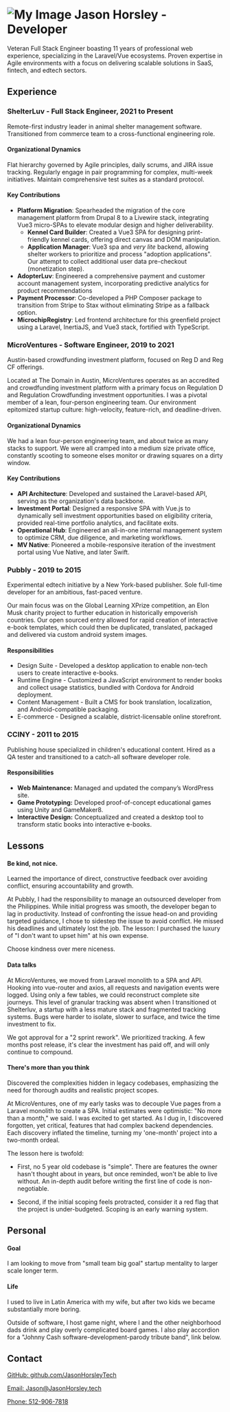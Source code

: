# ![My Image](/images/JasonHorsleyTechLogo.png) Jason Horsley - Developer

Veteran Full Stack Engineer boasting 11 years of professional web experience, specializing in the Laravel/Vue ecosystems. Proven expertise in Agile environments with a focus on delivering scalable solutions in SaaS, fintech, and edtech sectors.

## Experience

### ShelterLuv - Full Stack Engineer, 2021 to Present

Remote-first industry leader in animal shelter management software. Transitioned from commerce team to a cross-functional engineering role.

#### Organizational Dynamics

Flat hierarchy governed by Agile principles, daily scrums, and JIRA issue tracking. Regularly engage in pair programming for complex, multi-week initiatives. Maintain comprehensive test suites as a standard protocol.

#### Key Contributions

* **Platform Migration**: Spearheaded the migration of the core management platform from Drupal 8 to a Livewire stack, integrating Vue3 micro-SPAs to elevate modular design and higher deliverability.
  * **Kennel Card Builder**: Created a Vue3 SPA for designing print-friendly kennel cards, offering direct canvas and DOM manipulation.
  * **Application Manager**: Vue3 spa and *very lite* backend, allowing shelter workers to prioritize and process "adoption applications". Our attempt to collect additional user data pre-checkout (monetization step).
* **AdopterLuv**: Engineered a comprehensive payment and customer account management system, incorporating predictive analytics for product recommendations
* **Payment Processor**: Co-developed a PHP Composer package to transition from Stripe to Stax without eliminating Stripe as a fallback option.
* **MicrochipRegistry**: Led frontend architecture for this greenfield project using a Laravel, InertiaJS, and Vue3 stack, fortified with TypeScript.

### MicroVentures - Software Engineer, 2019 to 2021

Austin-based crowdfunding investment platform, focused on Reg D and Reg CF offerings.

Located at The Domain in Austin, MicroVentures operates as an accredited and crowdfunding investment platform with a primary focus on Regulation D and Regulation Crowdfunding investment opportunities. I was a pivotal member of a lean, four-person engineering team. Our environment epitomized startup culture: high-velocity, feature-rich, and deadline-driven.

#### Organizational Dynamics
We had a lean four-person engineering team, and about twice as many stacks to support. We were all cramped into a medium size private office, constantly scooting to someone elses monitor or drawing squares on a dirty window.

#### Key Contributions

* **API Architecture**: Developed and sustained the Laravel-based API, serving as the organization's data backbone.
* **Investment Portal**: Designed a responsive SPA with Vue.js to dynamically sell investment opportunities based on eligibility criteria, provided real-time portfolio analytics, and facilitate exits.
* **Operational Hub**: Engineered an all-in-one internal management system to optimize CRM, due diligence, and marketing workflows.
* **MV Native**: Pioneered a mobile-responsive iteration of the investment portal using Vue Native, and later Swift.

### Pubbly - 2019 to 2015
Experimental edtech initiative by a New York-based publisher. Sole full-time developer for an ambitious, fast-paced venture.

Our main focus was on the Global Learning XPrize competition, an Elon Musk charity project to further education in historically empoverish countries. Our open sourced entry allowed for rapid creation of interactive e-book templates, which could then be duplicated, translated, packaged and delivered via custom android system images.

#### Responsibilities

* Design Suite - Developed a desktop application to enable non-tech users to create interactive e-books.
* Runtime Engine - Customized a JavaScript environment to render books and collect usage statistics, bundled with Cordova for Android deployment.
* Content Management - Built a CMS for book translation, localization, and Android-compatible packaging.
* E-commerce - Designed a scalable, district-licensable online storefront.

### CCINY - 2011 to 2015
Publishing house specialized in children's educational content. Hired as a QA tester and transitioned to a catch-all software developer role.

#### Responsibilities

* **Web Maintenance:** Managed and updated the company’s WordPress site.
* **Game Prototyping:** Developed proof-of-concept educational games using Unity and GameMaker8.
* **Interactive Design:** Conceptualized and created a desktop tool to transform static books into interactive e-books.

## Lessons

#### Be kind, not nice.

Learned the importance of direct, constructive feedback over avoiding conflict, ensuring accountability and growth.

At Pubbly, I had the responsibility to manage an outsourced developer from the Philippines. While initial progress was smooth, the developer began to lag in productivity. Instead of confronting the issue head-on and providing targeted guidance, I chose to sidestep the issue to avoid conflict. He missed his deadlines and ultimately lost the job. The lesson: I purchased the luxury of "I don't want to upset him" at his own expense.

Choose kindness over mere niceness.

#### Data talks

At MicroVentures, we moved from Laravel monolith to a SPA and API. Hooking into vue-router and axios, all requests and navigation events were logged. Using only a few tables, we could reconstruct complete site journeys. This level of granular tracking was absent when I transitioned ot Shelterluv, a startup with a less mature stack and fragmented tracking systems. Bugs were harder to isolate, slower to surface, and twice the time investment to fix.

We got approval for a "2 sprint rework". We prioritized tracking. A few months post release, it's clear the investment has paid off, and will only continue to compound.

#### There's more than you think

Discovered the complexities hidden in legacy codebases, emphasizing the need for thorough audits and realistic project scopes.

At MicroVentures, one of my early tasks was to decouple Vue pages from a Laravel monolith to create a SPA. Initial estimates were optimistic: "No more than a month," we said. I was excited to get started. As I dug in, I discovered forgotten, yet critical, features that had complex backend dependencies. Each discovery inflated the timeline, turning my 'one-month' project into a two-month ordeal.

The lesson here is twofold: 

* First, no 5 year old codebase is "simple". There are features the owner hasn't thought about in years, but once reminded, won't be able to live without. An in-depth audit before writing the first line of code is non-negotiable.

* Second, if the initial scoping feels protracted, consider it a red flag that the project is under-budgeted. Scoping is an early warning system.

## Personal

#### Goal
I am looking to move from "small team big goal" startup mentality to larger scale longer term.

#### Life
I used to live in Latin America with my wife, but after two kids we became substantially more boring.

Outside of software, I host game night, where I and the other neighborhood dads drink and play overly complicated board games. I also play accordion for a "Johnny Cash software-development-parody tribute band", link below.

## Contact

[GitHub: github.com/JasonHorsleyTech](https://www.github.com/JasonHorsleyTech)

[Email: Jason@JasonHorsley.tech](mailto:Jason@JasonHorsley.tech)

[Phone: 512-906-7818](tel:5129067818)
